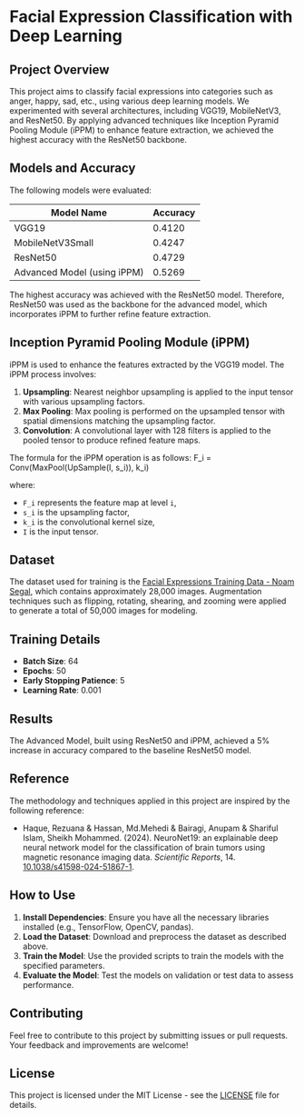 # Facial Expression Classification with Deep Learning

## Project Overview

This project aims to classify facial expressions into categories such as anger, happy, sad, etc., using various deep learning models. We experimented with several architectures, including VGG19, MobileNetV3, and ResNet50. By applying advanced techniques like Inception Pyramid Pooling Module (iPPM) to enhance feature extraction, we achieved the highest accuracy with the ResNet50 backbone.

## Models and Accuracy

The following models were evaluated:

| Model Name               | Accuracy |
|--------------------------|----------|
| VGG19                    | 0.4120   |
| MobileNetV3Small         | 0.4247   |
| ResNet50                 | 0.4729   |
| Advanced Model (using iPPM) | 0.5269   |

The highest accuracy was achieved with the ResNet50 model. Therefore, ResNet50 was used as the backbone for the advanced model, which incorporates iPPM to further refine feature extraction.

## Inception Pyramid Pooling Module (iPPM)

iPPM is used to enhance the features extracted by the VGG19 model. The iPPM process involves:

1. **Upsampling**: Nearest neighbor upsampling is applied to the input tensor with various upsampling factors.
2. **Max Pooling**: Max pooling is performed on the upsampled tensor with spatial dimensions matching the upsampling factor. 
3. **Convolution**: A convolutional layer with 128 filters is applied to the pooled tensor to produce refined feature maps.

The formula for the iPPM operation is as follows:
F_i = Conv(MaxPool(UpSample(I, s_i)), k_i)

where:
- `F_i` represents the feature map at level `i`,
- `s_i` is the upsampling factor,
- `k_i` is the convolutional kernel size,
- `I` is the input tensor.

## Dataset

The dataset used for training is the [Facial Expressions Training Data - Noam Segal](https://www.kaggle.com/datasets/noamsegal/affectnet-training-data?select=anger), which contains approximately 28,000 images. Augmentation techniques such as flipping, rotating, shearing, and zooming were applied to generate a total of 50,000 images for modeling.

## Training Details

- **Batch Size**: 64
- **Epochs**: 50
- **Early Stopping Patience**: 5
- **Learning Rate**: 0.001

## Results

The Advanced Model, built using ResNet50 and iPPM, achieved a 5% increase in accuracy compared to the baseline ResNet50 model.

## Reference

The methodology and techniques applied in this project are inspired by the following reference:

- Haque, Rezuana & Hassan, Md.Mehedi & Bairagi, Anupam & Shariful Islam, Sheikh Mohammed. (2024). NeuroNet19: an explainable deep neural network model for the classification of brain tumors using magnetic resonance imaging data. *Scientific Reports*, 14. [10.1038/s41598-024-51867-1](https://doi.org/10.1038/s41598-024-51867-1).

## How to Use

1. **Install Dependencies**: Ensure you have all the necessary libraries installed (e.g., TensorFlow, OpenCV, pandas).
2. **Load the Dataset**: Download and preprocess the dataset as described above.
3. **Train the Model**: Use the provided scripts to train the models with the specified parameters.
4. **Evaluate the Model**: Test the models on validation or test data to assess performance.

## Contributing

Feel free to contribute to this project by submitting issues or pull requests. Your feedback and improvements are welcome!

## License

This project is licensed under the MIT License - see the [LICENSE](LICENSE) file for details.
